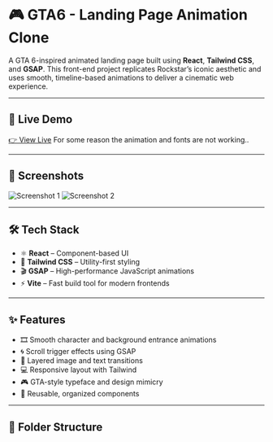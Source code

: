 # 🎮 GTA6 - Landing Page Animation Clone

A GTA 6-inspired animated landing page built using **React**, **Tailwind CSS**, and **GSAP**. This front-end project replicates 
Rockstar’s iconic aesthetic and uses smooth, timeline-based animations to deliver a cinematic web experience.

---

## 🚀 Live Demo

[👉 View Live](https://gta6-ead8.onrender.com) 
For some reason the animation and fonts are not working.. 

---

## 📸 Screenshots

![Screenshot 1](./screenshots/screen1.png)
![Screenshot 2](./screenshots/screen2.png)

---

## 🛠️ Tech Stack

- ⚛️ **React** – Component-based UI  
- 🎨 **Tailwind CSS** – Utility-first styling  
- 🎬 **GSAP** – High-performance JavaScript animations  
- ⚡ **Vite** – Fast build tool for modern frontends  

---

## ✨ Features

- 🎞️ Smooth character and background entrance animations  
- 🌀 Scroll trigger effects using GSAP  
- 🧱 Layered image and text transitions  
- 💻 Responsive layout with Tailwind  
- 🎮 GTA-style typeface and design mimicry  
- 🔄 Reusable, organized components

---

## 📁 Folder Structure

